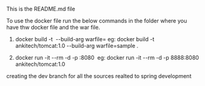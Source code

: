 This is the README.md file

To use the docker file run the below commands in the folder where you have thw docker file and the war file.

1.	docker build -t <image tag name> --build-arg warfile=<war file name> <directory where Dockerfile is present>
	eg: docker build -t ankitech/tomcat:1.0 --build-arg warfile=sample .

2.	docker run -it --rm -d -p <host port name>:8080 <image tag name>
	eg: docker run -it --rm -d -p 8888:8080 ankitech/tomcat:1.0

creating the dev branch for all the sources realted to spring development
	
